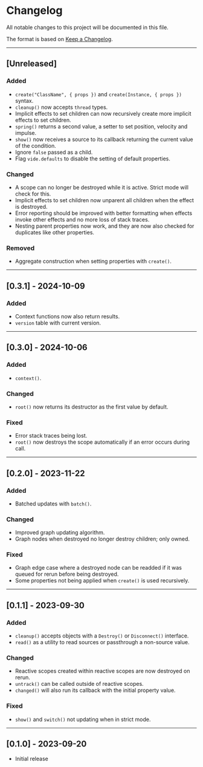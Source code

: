 # Changelog

All notable changes to this project will be documented in this file.

The format is based on [Keep a Changelog](https://keepachangelog.com/en/1.0.0/).

--------------------------------------------------------------------------------

## [Unreleased]

### Added

- `create("ClassName", { props })` and `create(Instance, { props })` syntax.
- `cleanup()` now accepts `thread` types.
- Implicit effects to set children can now recursively create more implicit
  effects to set children.
- `spring()` returns a second value, a setter to set position, velocity and
  impulse.
- `show()` now receives a source to its callback returning the current value
  of the condition.
- Ignore `false` passed as a child.
- Flag `vide.defaults` to disable the setting of default properties.

### Changed

- A scope can no longer be destroyed while it is active. Strict mode will check
  for this.
- Implicit effects to set children now unparent all children when the effect is
  destroyed.
- Error reporting should be improved with better formatting when effects invoke
  other effects and no more loss of stack traces.
- Nesting parent properties now work, and they are now also checked for
  duplicates like other properties.

### Removed

- Aggregate construction when setting properties with `create()`.

--------------------------------------------------------------------------------

## [0.3.1] - 2024-10-09

### Added

- Context functions now also return results.
- `version` table with current version.

--------------------------------------------------------------------------------

## [0.3.0] - 2024-10-06

### Added

- `context()`.

### Changed

- `root()` now returns its destructor as the first value by default.

### Fixed

- Error stack traces being lost.
- `root()` now destroys the scope automatically if an error occurs during call.

--------------------------------------------------------------------------------

## [0.2.0] - 2023-11-22

### Added

- Batched updates with `batch()`.

### Changed

- Improved graph updating algorithm.
- Graph nodes when destroyed no longer destroy children; only owned.

### Fixed

- Graph edge case where a destroyed node can be readded if it was queued for
  rerun before being destroyed.
- Some properties not being applied when `create()` is used recursively.

--------------------------------------------------------------------------------

## [0.1.1] - 2023-09-30

### Added

- `cleanup()` accepts objects with a `Destroy()` or `Disconnect()` interface.
- `read()` as a utility to read sources or passthrough a non-source value.

### Changed

- Reactive scopes created within reactive scopes are now destroyed on rerun.
- `untrack()` can be called outside of reactive scopes.
- `changed()` will also run its callback with the initial property value.

### Fixed

- `show()` and `switch()` not updating when in strict mode.

--------------------------------------------------------------------------------

## [0.1.0] - 2023-09-20

- Initial release
